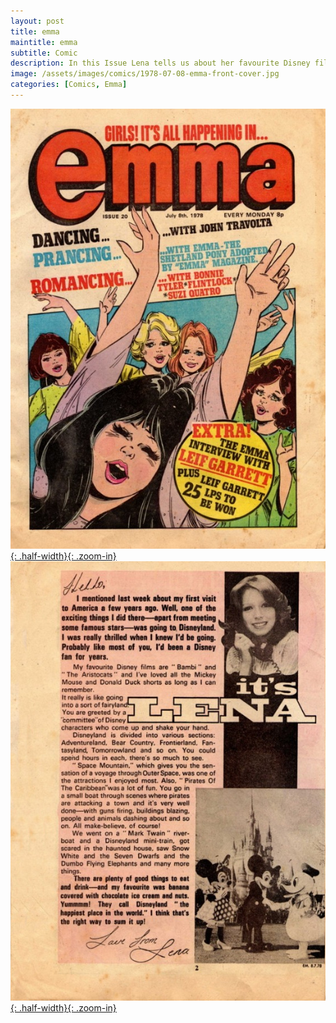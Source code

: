 ```yaml
---
layout: post
title: emma
maintitle: emma
subtitle: Comic
description: In this Issue Lena tells us about her favourite Disney films and about her visit to Disneyland USA back in 1974.
image: /assets/images/comics/1978-07-08-emma-front-cover.jpg
categories: [Comics, Emma]
---
```


[![Front Cover of Emme dated 8 July 1978](/assets/images/comics/1978-07-08-emma-front-cover.jpg){: .half-width}{: .zoom-in}](/assets/images/comics/1978-07-08-emma-front-cover.jpg)
[![Page 2 of Emme dated 8 July 1978](/assets/images/comics/1978-07-08-emma-page-2.jpg){: .half-width}{: .zoom-in}](/assets/images/comics/1978-07-08-emma-page-2.jpg)

